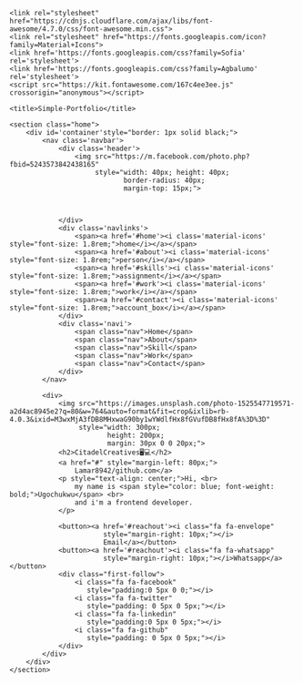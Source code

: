 <html>

<head>
    <meta lang="en">
    <meta name="viewport" content="width=device-width, initial-scale=1.0">

    <link rel="stylesheet" href="https://cdnjs.cloudflare.com/ajax/libs/font-awesome/4.7.0/css/font-awesome.min.css">
    <link rel="stylesheet" href="https://fonts.googleapis.com/icon?family=Material+Icons">
    <link href='https://fonts.googleapis.com/css?family=Sofia' rel='stylesheet'>
    <link href='https://fonts.googleapis.com/css?family=Agbalumo' rel='stylesheet'>
    <script src="https://kit.fontawesome.com/167c4ee3ee.js" crossorigin="anonymous"></script>
    

<script>
    
   
function myFunction() {
document.getElementById("demo").innerHTML = "Message received. Thank you!!!"; 
}
  </script>
    <title>Simple-Portfolio</title>

</head>

<body>

    <section class="home">
        <div id='container'style="border: 1px solid black;">
            <nav class='navbar'>
                <div class='header'>
                    <img src="https://m.facebook.com/photo.php?fbid=5243573842438165"
                         style="width: 40px; height: 40px; 
                                border-radius: 40px;
                                margin-top: 15px;"> 
                
                 
                    
                </div>
                <div class='navlinks'>
                    <span><a href='#home'><i class='material-icons' style="font-size: 1.8rem;">home</i></a></span>
                    <span><a href='#about'><i class='material-icons' style="font-size: 1.8rem;">person</i></a></span>
                    <span><a href='#skills'><i class='material-icons' style="font-size: 1.8rem;">assignment</i></a></span>
                    <span><a href='#work'><i class='material-icons' style="font-size: 1.8rem;">work</i></a></span>
                    <span><a href='#contact'><i class='material-icons' style="font-size: 1.8rem;">account_box</i></a></span>
                </div>
                <div class='navi'>
                    <span class="nav">Home</span>
                    <span class="nav">About</span>
                    <span class="nav">Skill</span>
                    <span class="nav">Work</span>
                    <span class="nav">Contact</span>
                </div>
            </nav>

            <div>
                <img src="https://images.unsplash.com/photo-1525547719571-a2d4ac8945e2?q=80&w=764&auto=format&fit=crop&ixlib=rb-4.0.3&ixid=M3wxMjA3fDB8MHxwaG90by1wYWdlfHx8fGVufDB8fHx8fA%3D%3D"
                     style="width: 300px;
                            height: 200px;
                            margin: 30px 0 0 20px;">
                <h2>CitadelCreatives🖥️💻</h2>
                <a href="#" style="margin-left: 80px;">
                    Lamar8942/github.com</a>
                <p style="text-align: center;">Hi, <br>
                    my name is <span style="color: blue; font-weight: bold;">Ugochukwu</span> <br>
                    and i'm a frontend developer.
                </p>

                <button><a href='#reachout'><i class="fa fa-envelope"
                           style="margin-right: 10px;"></i>
                           Email</a></button>
                <button><a href='#reachout'><i class="fa fa-whatsapp" 
                           style="margin-right: 10px;"></i>Whatsapp</a></button>
                <div class="first-follow">
                    <i class="fa fa-facebook" 
                       style="padding:0 5px 0 0;"></i>
                    <i class="fa fa-twitter"
                       style="padding: 0 5px 0 5px;"></i>
                    <i class="fa fa-linkedin"
                       style="padding:0 5px 0 5px;"></i>
                    <i class="fa fa-github"
                       style="padding: 0 5px 0 5px;"></i>
                </div>
            </div>
        </div>
    </section>
